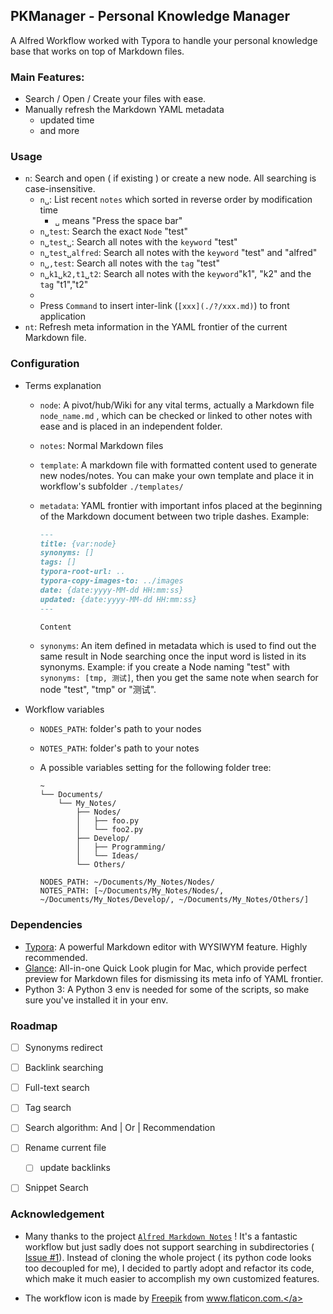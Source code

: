## PKManager - Personal Knowledge Manager

A Alfred Workflow worked with Typora to handle your personal knowledge base that works on top of Markdown files.



### Main Features:

- Search / Open / Create your files with ease.
- Manually refresh the Markdown YAML metadata
    - updated time
    - and more



### Usage

- `n`: Search and open ( if existing ) or create a new node. All searching is case-insensitive.
    - `n␣`: List recent `notes` which sorted in reverse order by modification time
        - `␣` means "Press the space bar"
    - `n␣test`: Search the exact `Node` "test"
    - `n␣test␣`: Search all notes with the `keyword` "test"
    - `n␣test␣alfred`: Search all notes with the `keyword` "test" and "alfred"
    - `n␣,test`: Search all notes with the `tag` "test"
    - `n␣k1␣k2,t1␣t2`: Search all notes with the `keyword`"k1", "k2" and the `tag` "t1","t2"
    -
    - Press `Command` to insert inter-link (`[xxx](./?/xxx.md)`) to front application
- `nt`: Refresh meta information in the YAML frontier of the current Markdown file.



### Configuration

- Terms explanation

    - `node`: A pivot/hub/Wiki for any vital terms, actually a Markdown file `node_name.md` , which can be checked or linked to other notes with ease and is placed in an independent folder.

    - `notes`: Normal Markdown files

    - `template`: A markdown file with formatted content used to generate new nodes/notes. You can make your own template and place it in workflow's subfolder `./templates/`

    - `metadata`: YAML frontier with important infos placed at the beginning of the Markdown document between two triple dashes. Example:

        ```markdown
        ---
        title: {var:node}
        synonyms: []
        tags: []
        typora-root-url: ..
        typora-copy-images-to: ../images
        date: {date:yyyy-MM-dd HH:mm:ss}
        updated: {date:yyyy-MM-dd HH:mm:ss}
        ---

        Content
        ```

    - `synonyms`: An item defined in metadata which is used to find out the same result in Node searching once the input word is listed in its synonyms. Example: if you create a Node naming "test" with `synonyms: [tmp, 测试]`, then you get the same note when search for node "test", "tmp" or "测试".

- Workflow variables

    - `NODES_PATH`: folder's path to your nodes

    - `NOTES_PATH`: folder's path to your notes

    - A possible variables setting for the following folder tree:

        ```
        ~
        └── Documents/
            └── My_Notes/
                ├── Nodes/
                │   ├── foo.py
                │   └── foo2.py
                ├── Develop/
                │   ├── Programming/
                │   └── Ideas/
                └── Others/
        ```

        ```
        NODES_PATH: ~/Documents/My_Notes/Nodes/
        NOTES_PATH: [~/Documents/My_Notes/Nodes/, ~/Documents/My_Notes/Develop/, ~/Documents/My_Notes/Others/]
        ```



### Dependencies

- [Typora](https://typora.io/): A powerful Markdown editor with WYSIWYM feature. Highly recommended.
- [Glance](https://github.com/samuelmeuli/glance): All-in-one Quick Look plugin for Mac, which provide perfect preview for Markdown files for dismissing its meta info of YAML frontier.
- Python 3: A Python 3 env is needed for some of the scripts, so make sure you've installed it in your env.





### Roadmap

- [ ] Synonyms redirect

- [ ] Backlink searching

- [ ] Full-text search

- [ ] Tag search

- [ ] Search algorithm: And | Or | Recommendation

- [ ] Rename current file

  - [ ] update backlinks

- [ ] Snippet Search







### Acknowledgement

- Many thanks to the project [`Alfred Markdown Notes`](https://github.com/Acidham/alfred-markdown-notes) ! It's a fantastic workflow but just sadly does not support searching in subdirectories ([ Issue #1](https://github.com/Acidham/alfred-markdown-notes/issues/1#issuecomment-489371014)). Instead of cloning the whole project ( its python code looks too decoupled for me), I decided to partly adopt and refactor its code, which make it much easier to accomplish my own customized features.

- The workflow icon is made by <a href="https://www.flaticon.com/authors/freepik" title="Freepik">Freepik</a> from <a href="https://www.flaticon.com/" title="Flaticon"> www.flaticon.com.</a>
